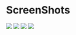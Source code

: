 <h1>ScreenShots</h1> 
<img src="screenshots/Screenshot1.png" />
<img src="screenshots/Screenshot2.png" />
<img src="screenshots/Screenshot3.png" />
<img src="screenshots/Screenshot4.png" />
